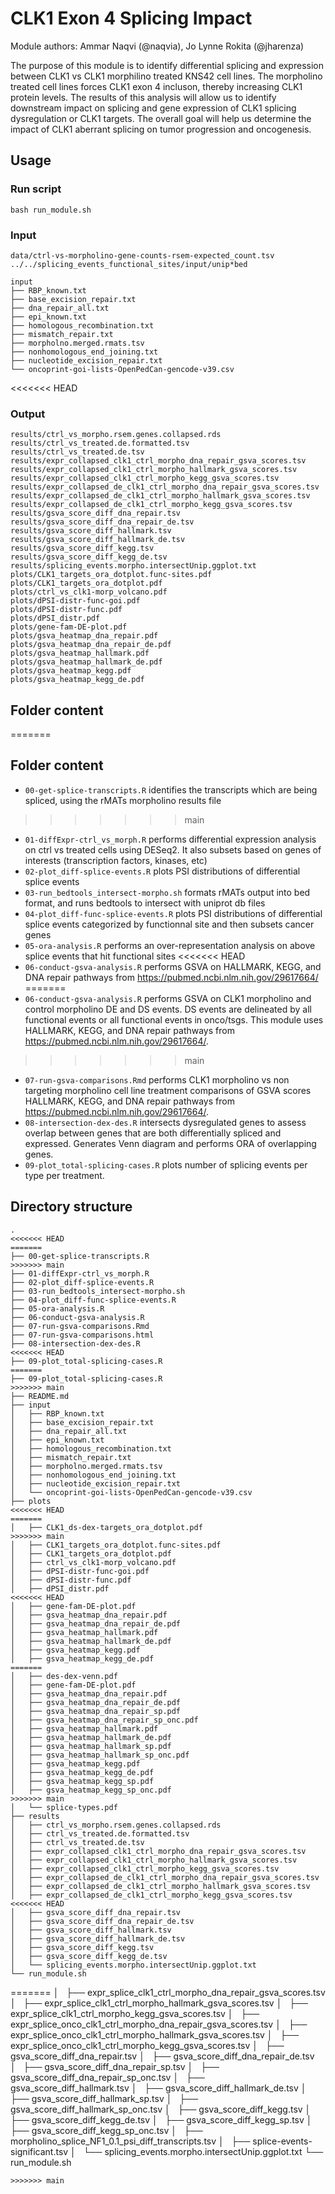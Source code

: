 # CLK1 Exon 4 Splicing Impact

Module authors: Ammar Naqvi (@naqvia), Jo Lynne Rokita (@jharenza)

The purpose of this module is to identify differential splicing and expression between CLK1 vs CLK1 morphilino treated KNS42 cell lines. The morpholino treated cell lines forces CLK1 exon 4 incluson, thereby increasing CLK1 protein levels. The results of this analysis will allow us to identify downstream impact on splicing and gene expression of CLK1 splicing dysregulation or CLK1 targets. The overall goal will help us determine the impact of CLK1 aberrant splicing on tumor progression and oncogenesis.

## Usage
### Run script
```
bash run_module.sh
```

### Input
```
data/ctrl-vs-morpholino-gene-counts-rsem-expected_count.tsv
../../splicing_events_functional_sites/input/unip*bed

input
├── RBP_known.txt
├── base_excision_repair.txt
├── dna_repair_all.txt
├── epi_known.txt
├── homologous_recombination.txt
├── mismatch_repair.txt
├── morpholno.merged.rmats.tsv
├── nonhomologous_end_joining.txt
├── nucleotide_excision_repair.txt
└── oncoprint-goi-lists-OpenPedCan-gencode-v39.csv

```

<<<<<<< HEAD
### Output
```
results/ctrl_vs_morpho.rsem.genes.collapsed.rds
results/ctrl_vs_treated.de.formatted.tsv
results/ctrl_vs_treated.de.tsv
results/expr_collapsed_clk1_ctrl_morpho_dna_repair_gsva_scores.tsv
results/expr_collapsed_clk1_ctrl_morpho_hallmark_gsva_scores.tsv
results/expr_collapsed_clk1_ctrl_morpho_kegg_gsva_scores.tsv
results/expr_collapsed_de_clk1_ctrl_morpho_dna_repair_gsva_scores.tsv
results/expr_collapsed_de_clk1_ctrl_morpho_hallmark_gsva_scores.tsv
results/expr_collapsed_de_clk1_ctrl_morpho_kegg_gsva_scores.tsv
results/gsva_score_diff_dna_repair.tsv
results/gsva_score_diff_dna_repair_de.tsv
results/gsva_score_diff_hallmark.tsv
results/gsva_score_diff_hallmark_de.tsv
results/gsva_score_diff_kegg.tsv
results/gsva_score_diff_kegg_de.tsv
results/splicing_events.morpho.intersectUnip.ggplot.txt
plots/CLK1_targets_ora_dotplot.func-sites.pdf
plots/CLK1_targets_ora_dotplot.pdf
plots/ctrl_vs_clk1-morp_volcano.pdf
plots/dPSI-distr-func-goi.pdf
plots/dPSI-distr-func.pdf
plots/dPSI_distr.pdf
plots/gene-fam-DE-plot.pdf
plots/gsva_heatmap_dna_repair.pdf
plots/gsva_heatmap_dna_repair_de.pdf
plots/gsva_heatmap_hallmark.pdf
plots/gsva_heatmap_hallmark_de.pdf
plots/gsva_heatmap_kegg.pdf
plots/gsva_heatmap_kegg_de.pdf
```

## Folder content
=======
## Folder content
* `00-get-splice-transcripts.R` identifies the transcripts which are being spliced, using the rMATs morpholino results file
>>>>>>> main
* `01-diffExpr-ctrl_vs_morph.R` performs differential expression analysis on ctrl vs treated cells using DESeq2. It also subsets based on genes of interests (transcription factors, kinases, etc)
* `02-plot_diff-splice-events.R` plots PSI distributions of differential splice events
* `03-run_bedtools_intersect-morpho.sh` formats rMATs output into bed format, and runs bedtools to intersect with uniprot db files
* `04-plot_diff-func-splice-events.R` plots PSI distributions of differential splice events categorized by functionnal site and then subsets cancer genes
* `05-ora-analysis.R` performs an over-representation analysis on above splice events that hit functional sites
<<<<<<< HEAD
* `06-conduct-gsva-analysis.R` performs GSVA on HALLMARK, KEGG, and DNA repair pathways from https://pubmed.ncbi.nlm.nih.gov/29617664/
=======
* `06-conduct-gsva-analysis.R` performs GSVA on CLK1 morpholino and control morpholino DE and DS events. DS events are delineated by all functional events or all functional events in onco/tsgs. This module uses HALLMARK, KEGG, and DNA repair pathways from https://pubmed.ncbi.nlm.nih.gov/29617664/.
>>>>>>> main
* `07-run-gsva-comparisons.Rmd` performs CLK1 morpholino vs non targeting morpholino cell line treatment comparisons of GSVA scores HALLMARK, KEGG, and DNA repair pathways from https://pubmed.ncbi.nlm.nih.gov/29617664/.
* `08-intersection-dex-des.R` intersects dysregulated genes to assess overlap between genes that are both differentially spliced and expressed. Generates Venn diagram and performs ORA of overlapping genes. 
* `09-plot_total-splicing-cases.R` plots number of splicing events per type per treatment.

## Directory structure
```
.
<<<<<<< HEAD
=======
├── 00-get-splice-transcripts.R
>>>>>>> main
├── 01-diffExpr-ctrl_vs_morph.R
├── 02-plot_diff-splice-events.R
├── 03-run_bedtools_intersect-morpho.sh
├── 04-plot_diff-func-splice-events.R
├── 05-ora-analysis.R
├── 06-conduct-gsva-analysis.R
├── 07-run-gsva-comparisons.Rmd
├── 07-run-gsva-comparisons.html
├── 08-intersection-dex-des.R
<<<<<<< HEAD
├── 09-plot_total-splicing-cases.R 
=======
├── 09-plot_total-splicing-cases.R
>>>>>>> main
├── README.md
├── input
│   ├── RBP_known.txt
│   ├── base_excision_repair.txt
│   ├── dna_repair_all.txt
│   ├── epi_known.txt
│   ├── homologous_recombination.txt
│   ├── mismatch_repair.txt
│   ├── morpholno.merged.rmats.tsv
│   ├── nonhomologous_end_joining.txt
│   ├── nucleotide_excision_repair.txt
│   └── oncoprint-goi-lists-OpenPedCan-gencode-v39.csv
├── plots
<<<<<<< HEAD
=======
│   ├── CLK1_ds-dex-targets_ora_dotplot.pdf
>>>>>>> main
│   ├── CLK1_targets_ora_dotplot.func-sites.pdf
│   ├── CLK1_targets_ora_dotplot.pdf
│   ├── ctrl_vs_clk1-morp_volcano.pdf
│   ├── dPSI-distr-func-goi.pdf
│   ├── dPSI-distr-func.pdf
│   ├── dPSI_distr.pdf
<<<<<<< HEAD
│   ├── gene-fam-DE-plot.pdf
│   ├── gsva_heatmap_dna_repair.pdf
│   ├── gsva_heatmap_dna_repair_de.pdf
│   ├── gsva_heatmap_hallmark.pdf
│   ├── gsva_heatmap_hallmark_de.pdf
│   ├── gsva_heatmap_kegg.pdf
│   ├── gsva_heatmap_kegg_de.pdf
=======
│   ├── des-dex-venn.pdf
│   ├── gene-fam-DE-plot.pdf
│   ├── gsva_heatmap_dna_repair.pdf
│   ├── gsva_heatmap_dna_repair_de.pdf
│   ├── gsva_heatmap_dna_repair_sp.pdf
│   ├── gsva_heatmap_dna_repair_sp_onc.pdf
│   ├── gsva_heatmap_hallmark.pdf
│   ├── gsva_heatmap_hallmark_de.pdf
│   ├── gsva_heatmap_hallmark_sp.pdf
│   ├── gsva_heatmap_hallmark_sp_onc.pdf
│   ├── gsva_heatmap_kegg.pdf
│   ├── gsva_heatmap_kegg_de.pdf
│   ├── gsva_heatmap_kegg_sp.pdf
│   ├── gsva_heatmap_kegg_sp_onc.pdf
>>>>>>> main
│   └── splice-types.pdf
├── results
│   ├── ctrl_vs_morpho.rsem.genes.collapsed.rds
│   ├── ctrl_vs_treated.de.formatted.tsv
│   ├── ctrl_vs_treated.de.tsv
│   ├── expr_collapsed_clk1_ctrl_morpho_dna_repair_gsva_scores.tsv
│   ├── expr_collapsed_clk1_ctrl_morpho_hallmark_gsva_scores.tsv
│   ├── expr_collapsed_clk1_ctrl_morpho_kegg_gsva_scores.tsv
│   ├── expr_collapsed_de_clk1_ctrl_morpho_dna_repair_gsva_scores.tsv
│   ├── expr_collapsed_de_clk1_ctrl_morpho_hallmark_gsva_scores.tsv
│   ├── expr_collapsed_de_clk1_ctrl_morpho_kegg_gsva_scores.tsv
<<<<<<< HEAD
│   ├── gsva_score_diff_dna_repair.tsv
│   ├── gsva_score_diff_dna_repair_de.tsv
│   ├── gsva_score_diff_hallmark.tsv
│   ├── gsva_score_diff_hallmark_de.tsv
│   ├── gsva_score_diff_kegg.tsv
│   ├── gsva_score_diff_kegg_de.tsv
│   └── splicing_events.morpho.intersectUnip.ggplot.txt
└── run_module.sh
```
=======
│   ├── expr_splice_clk1_ctrl_morpho_dna_repair_gsva_scores.tsv
│   ├── expr_splice_clk1_ctrl_morpho_hallmark_gsva_scores.tsv
│   ├── expr_splice_clk1_ctrl_morpho_kegg_gsva_scores.tsv
│   ├── expr_splice_onco_clk1_ctrl_morpho_dna_repair_gsva_scores.tsv
│   ├── expr_splice_onco_clk1_ctrl_morpho_hallmark_gsva_scores.tsv
│   ├── expr_splice_onco_clk1_ctrl_morpho_kegg_gsva_scores.tsv
│   ├── gsva_score_diff_dna_repair.tsv
│   ├── gsva_score_diff_dna_repair_de.tsv
│   ├── gsva_score_diff_dna_repair_sp.tsv
│   ├── gsva_score_diff_dna_repair_sp_onc.tsv
│   ├── gsva_score_diff_hallmark.tsv
│   ├── gsva_score_diff_hallmark_de.tsv
│   ├── gsva_score_diff_hallmark_sp.tsv
│   ├── gsva_score_diff_hallmark_sp_onc.tsv
│   ├── gsva_score_diff_kegg.tsv
│   ├── gsva_score_diff_kegg_de.tsv
│   ├── gsva_score_diff_kegg_sp.tsv
│   ├── gsva_score_diff_kegg_sp_onc.tsv
│   ├── morpholino_splice_NF1_0.1_psi_diff_transcripts.tsv
│   ├── splice-events-significant.tsv
│   └── splicing_events.morpho.intersectUnip.ggplot.txt
└── run_module.sh
```
>>>>>>> main
